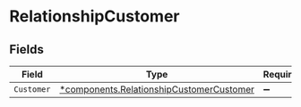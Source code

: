 # RelationshipCustomer


## Fields

| Field                                                                                               | Type                                                                                                | Required                                                                                            | Description                                                                                         |
| --------------------------------------------------------------------------------------------------- | --------------------------------------------------------------------------------------------------- | --------------------------------------------------------------------------------------------------- | --------------------------------------------------------------------------------------------------- |
| `Customer`                                                                                          | [*components.RelationshipCustomerCustomer](../../models/components/relationshipcustomercustomer.md) | :heavy_minus_sign:                                                                                  | N/A                                                                                                 |